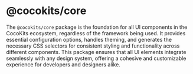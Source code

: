 # @cocokits/core
The `@cocokits/core` package is the foundation for all UI components in the CocoKits ecosystem, regardless of the framework being used. It provides essential configuration options, handles theming, and generates the necessary CSS selectors for consistent styling and functionality across different components. This package ensures that all UI elements integrate seamlessly with any design system, offering a cohesive and customizable experience for developers and designers alike.